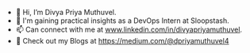 - 👋 Hi, I’m Divya Priya Muthuvel.
- 🌱 I'm gaining practical insights as a DevOps Intern at Sloopstash.
- 📫 Can connect with me at www.linkedin.com/in/divyapriyamuthuvel.
- 📠 Check out my Blogs at https://medium.com/@dpriyamuthuvel4
<!---
DivyaPriya-Muthuvel/DivyaPriya-Muthuvel is a ✨ special ✨ repository because its `README.md` (this file) appears on your GitHub profile.
You can click the Preview link to take a look at your changes.
--->
